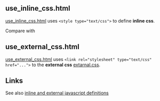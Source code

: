 ## use_inline_css.html

[use_inline_css.html](https://raw.github.com/ReneNyffenegger/development_misc/master/web/css/use_inline_css.html) uses `<style type="text/css">` to define **inline css**.

Compare with 

## use_external_css.html

[use_external_css.html](https://raw.github.com/ReneNyffenegger/development_misc/master/web/css/use_external_css.html) uses `<link rel="stylesheet" type="text/css" href="...">` to the **external css**
[extarnal.css](https://raw.github.com/ReneNyffenegger/development_misc/master/web/css/external.css).


## Links

See also [inline and external javascript definitions](https://github.com/ReneNyffenegger/development_misc/tree/master/web/js#readme)
